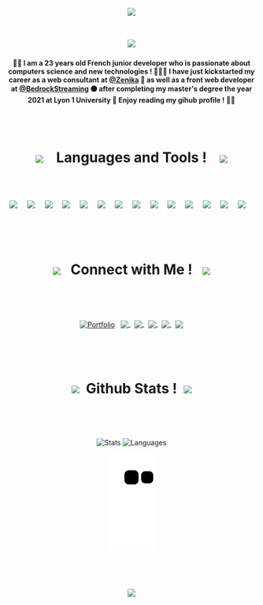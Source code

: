 <p align="center">
	<img src="https://user-images.githubusercontent.com/60877626/138601059-95ee36dc-5e15-4b0b-b88b-338df28f8b30.png">
</p>

<br>

<p align="center">
	<img src="https://readme-typing-svg.herokuapp.com?color=%2321B9CB&center=true&vCenter=true&width=550&lines=Hi+there+%F0%9F%91%8B+I'm+Micka%C3%ABl+Alves+aka+Cruz+Azul+%F0%9F%94%B5">
</p>

<h4 align="center">
	👋🏼 I am a 23 years old French junior developer who is passionate about computers science and new technologies ! 👨🏻‍💻 
	I have just kickstarted my career as a web consultant at <a href="https://www.zenika.com/">@Zenika</a> 🔴 as well as a front web developer at <a href="https://www.bedrockstreaming.com/">@BedrockStreaming</a> ⚫️ after completing my master's degree the year 2021 at Lyon 1 University 🦁 Enjoy reading my gihub profile ! 👊🏼
</h4>

<br><br>

<!-- Technologies -->
<h1 align="center"><img align="center" src='https://user-images.githubusercontent.com/60877626/138604414-b936eeb4-de92-4563-8f67-1e97df173db1.gif' width="50">&nbsp;&nbsp;&nbsp; Languages and Tools ! &nbsp;&nbsp;&nbsp;<img align="center" src='https://user-images.githubusercontent.com/60877626/138604414-b936eeb4-de92-4563-8f67-1e97df173db1.gif' width="50">
</h1>
<br><br><br>
<div align="center">
	<img src="https://cdn.jsdelivr.net/gh/devicons/devicon@latest/icons/react/react-original.svg" width="45px">&nbsp;&nbsp;&nbsp;&nbsp;
	<img src="https://cdn.jsdelivr.net/gh/devicons/devicon@latest/icons/javascript/javascript-original.svg" width="45px">&nbsp;&nbsp;&nbsp;&nbsp;
	<img src="https://cdn.jsdelivr.net/gh/devicons/devicon@latest/icons/vuejs/vuejs-original.svg" width="45px">&nbsp;&nbsp;&nbsp;&nbsp;
	<img src="https://cdn.jsdelivr.net/gh/devicons/devicon@latest/icons/nodejs/nodejs-original.svg" width="45px">&nbsp;&nbsp;&nbsp;&nbsp;
	<img src="https://cdn.jsdelivr.net/gh/devicons/devicon@latest/icons/redux/redux-original.svg" width="45px">&nbsp;&nbsp;&nbsp;&nbsp;
	<img src="https://cdn.jsdelivr.net/gh/devicons/devicon@latest/icons/typescript/typescript-original.svg" width="45px">&nbsp;&nbsp;&nbsp;&nbsp;
	<img src="https://www.vectorlogo.zone/logos/jestjsio/jestjsio-icon.svg" width="45px">&nbsp;&nbsp;&nbsp;&nbsp;
	<img src="https://cdn.jsdelivr.net/gh/devicons/devicon@latest/icons/css3/css3-original.svg" width="45px">&nbsp;&nbsp;&nbsp;&nbsp;
	<img src="https://cdn.jsdelivr.net/gh/devicons/devicon@latest/icons/sass/sass-original.svg" width="45px">&nbsp;&nbsp;&nbsp;&nbsp;
	<img src="https://cdn.jsdelivr.net/gh/devicons/devicon@latest/icons/flutter/flutter-original.svg" width="45px">&nbsp;&nbsp;&nbsp;&nbsp;
	<img src="https://cdn.jsdelivr.net/gh/devicons/devicon@latest/icons/dart/dart-original.svg" width="45px">&nbsp;&nbsp;&nbsp;&nbsp;
	<img src="https://www.vectorlogo.zone/logos/firebase/firebase-icon.svg" width="45px">&nbsp;&nbsp;&nbsp;&nbsp;
	<img src="https://cdn.jsdelivr.net/gh/devicons/devicon@latest/icons/appwrite/appwrite-original.svg" width="45px">&nbsp;&nbsp;&nbsp;&nbsp;
	<img src="https://cdn.jsdelivr.net/gh/devicons/devicon@latest/icons/git/git-original.svg" width="45px">&nbsp;&nbsp;&nbsp;&nbsp;
</div>
<!-- End of technologies -->

<br><br><br>

<!-- Links for contact -->
<h1 align="center"><img align="center" src='https://user-images.githubusercontent.com/60877626/138603595-67df9b05-b887-4d41-8d39-5ce4cd7f4ac3.gif' width="60">&nbsp;&nbsp; Connect with Me ! &nbsp;&nbsp;<img align="center" src='https://user-images.githubusercontent.com/60877626/138603595-67df9b05-b887-4d41-8d39-5ce4cd7f4ac3.gif' width="60">
</h1>
<br><br><br>
<p align="center">
	<a href="https://lacruz.org/team/alves-mickael"><img align="center" alt="Portfolio" title="Portfolio" src="https://img.shields.io/badge/-Portfolio-21B9CB?style=for-the-badge&logo=koding&logoColor=white"/></a>
	</a> &nbsp;
	<a href="https://www.github.com/Cruz-Azul" target="blank">
		<img align="center" src="https://img.shields.io/badge/Github-100000?style=for-the-badge&logo=github&logoColor=white" />
	</a>
	</a> &nbsp;
	<a href="https://www.linkedin.com/in/mickaelalves/" target="blank">
		<img align="center" src="https://img.shields.io/badge/linkedin-0077B5?style=for-the-badge&logo=linkedin" />
	</a> &nbsp;
	<a href="mailto:alves.mckl@gmail.com" target="blank">
		<img align="center" src="https://img.shields.io/badge/gmail-D14836?style=for-the-badge&logo=gmail&logoColor=white" />
	</a> &nbsp;
	<a href="https://twitter.com/CruuzAzul" target="blank">
		<img align="center" src="https://img.shields.io/badge/Twitter-1DA1F2?style=for-the-badge&logo=twitter&logoColor=white" />
	</a>
	</a> &nbsp;
	<a href="https://dev.to/cruzazul" target="blank">
		<img align="center" src="https://img.shields.io/badge/dev.to-100000?style=for-the-badge&logo=dev.to&logoColor=white" />
	</a>
</p>

<!-- End of links for contact -->

<br><br><br>

<!-- Github graphs -->
<h1 align="center"><img align="center" src='https://user-images.githubusercontent.com/60877626/138603194-5e70860e-02d6-4ada-97c1-f969900dd3ce.gif' width="50">&nbsp; Github Stats ! &nbsp;<img align="center" src='https://user-images.githubusercontent.com/60877626/138603194-5e70860e-02d6-4ada-97c1-f969900dd3ce.gif' width="50">
</h1>
<br><br><br>
<p align="center">
  <img alt="Stats" src="https://github-readme-stats.vercel.app/api?username=cruz-azul&show_icons=true&count_private=true&theme=react&hide_border=true&hide=issues,contribs&bg_color=00000000">
  <img alt="Languages" src="https://github-readme-stats.vercel.app/api/top-langs/?username=cruz-azul&layout=compact&hide_border=true&theme=react&bg_color=00000000">
</p>
<p align="center">
  <img alt="🐍 Snake graph" src="https://github.com/Cruz-Azul/Cruz-Azul/blob/output/github-contribution-grid-snake.svg">
</p>
<!-- End of github graphs -->

<br><br><br>

<p align="center">
	<img src="https://readme-typing-svg.herokuapp.com?color=%2321B9CB&size=21&center=true&vCenter=true&width=750&lines=Thank+you+for+taking+the+time+to+view+my+GitHub+Profile+%F0%9F%9A%80">
	
</p>

